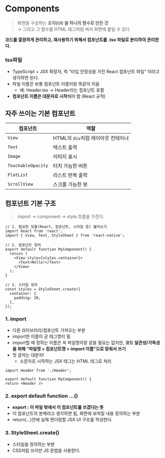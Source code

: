 # Components
> 화면을 구성하는 **조각(UI) 을 하나의 함수로 만든 것**  
> → 그리고 그 함수를 HTML 태그처럼 써서 화면에 붙일 수 있다

**코드를 깔끔하게 관리하고, 재사용하기 위해서 컴포넌트를 .tsx 파일로 분리하여 관리한다.**  

### tsx파일
- TypeScript + JSX 확장자, 즉 "타입 안정성을 가진 React 컴포넌트 파일" 이라고 생각하면 된다.
- 파일 이름은 보통 컴포넌트 이름이랑 똑같이 지음
  - 예: Header.tsx → Header라는 컴포넌트 포함
- **컴포넌트 이름은 대문자로 시작**해야 함 (React 규칙)

## 자주 쓰이는 기본 컴포넌트
| 컴포넌트               | 역할                      |
| ------------------ | ----------------------- |
| `View`             | HTML의 `div`처럼 레이아웃 컨테이너 |
| `Text`             | 텍스트 출력                  |
| `Image`            | 이미지 표시                  |
| `TouchableOpacity` | 터치 가능한 버튼               |
| `FlatList`         | 리스트 반복 출력               |
| `ScrollView`       | 스크롤 가능한 뷰               |

## 컴포넌트 기본 구조
> import → component → style 흐름을 가진다.
``` tsx
// 1. 필요한 모듈(React, 컴포넌트, 스타일 등) 불러오기
import React from 'react';
import { View, Text, StyleSheet } from 'react-native';

// 2. 컴포넌트 정의
export default function MyComponent() {
  return (
    <View style={styles.container}>
      <Text>Hello!</Text>
    </View>
  );
}

// 3. 스타일 정의
const styles = StyleSheet.create({
  container: {
    padding: 20,
  },
});
```
### 1. import
- 다른 라이브러리/컴포넌트 가져오는 부분
- import한 이름이 곧 태그명이 됨
- import할 때 정하는 이름은 꼭 파일명이랑 같을 필요는 없지만, **코드 일관성/가독성을 위해 “파일명 = 컴포넌트명 = import 이름”으로 맞춰서 쓰기**
- 첫 글자는 대문자!
  - 소문자로 시작하는 JSX 태그는 HTML 태그로 처리
``` tsx
import Header from './Header';

export default function MyComponent() {
return <Header />
``` 

### 2. export default function ...()
- **export : 이 파일 밖에서 이 컴포넌트를 쓰겠다는 뜻**
- 이 컴포넌트의 본체라고 생각하면 됨, 화면에 보여질 내용 정의하는 부분  
- return(...)안에 실제 렌더링할 JSX UI 구조를 작성한다.

### 3. StyleSheet.create()
- 스타일을 정의하는 부분
- CSS처럼 쓰지만 JS 문법을 사용한다.


